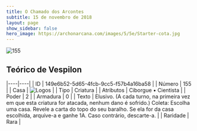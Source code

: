 ```yaml
---
title: O Chamado dos Arcontes
subtitle: 15 de novembro de 2018
layout: page
show_sidebar: false
hero_image: https://archonarcana.com/images/5/5e/Starter-cota.jpg
---
```


![155](https://cdn.keyforgegame.com/media/card_front/pt/341_155_4XJVMF643M6C_pt.png)

## Teórico de Vespilon

|----|----|
| ID | 149e6b52-5d65-4fcb-9cc5-f57b4a16ba58 |
| Número | 155 |
| Casa | ![Logos](https://archonarcana.com/images/thumb/c/ce/Logos.png/22px-Logos.png "Logos") |
| Tipo | Criatura |
| Atributos | Ciborgue • Cientista |
| Poder | 2 |
| Armadura | 0 |
| Texto | Elusivo. (A cada turno, na primeira vez em que esta criatura for atacada, nenhum dano é sofrido.) Coleta: Escolha uma casa. Revele a carta do topo do seu baralho. Se ela for da casa escolhida, arquive-a e ganhe 1A.  Caso contrário, descarte-a. |
| Raridade | Rara |
